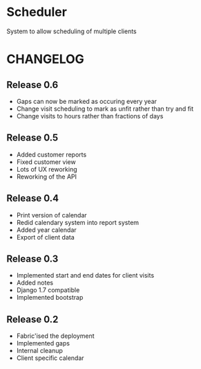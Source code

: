 Scheduler
=========

System to allow scheduling of multiple clients

CHANGELOG
=========

Release 0.6
-----------
* Gaps can now be marked as occuring every year
* Change visit scheduling to mark as unfit rather than try and fit
* Change visits to hours rather than fractions of days

Release 0.5
-----------
* Added customer reports
* Fixed customer view
* Lots of UX reworking
* Reworking of the API

Release 0.4
-----------
* Print version of calendar 
* Redid calendary system into report system
* Added year calendar
* Export of client data

Release 0.3
-----------
* Implemented start and end dates for client visits
* Added notes
* Django 1.7 compatible
* Implemented bootstrap

Release 0.2
-----------
* Fabric'ised the deployment
* Implemented gaps
* Internal cleanup
* Client specific calendar


